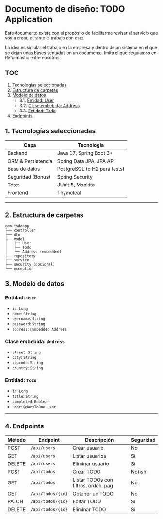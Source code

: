 # Documento de diseño: TODO Application

Este documento existe con el propósito de facilitarme revisar el servicio que voy a crear, durante el trabajo con este.

La idea es simular el trabajo en la empresa y dentro de un sistema en el que se dejan unas bases sentadas en un documento. Imita el que seguíamos en Reformastic entre nosotros.

## TOC

1. [Tecnologías seleccionadas](#1-tecnologías-seleccionadas)
2. [Estructura de carpetas](#2-estructura-de-carpetas)
3. [Modelo de datos](#3-modelo-de-datos)
   - 3.1. [Entidad: User](#entidad-user)
   - 3.2. [Clase embebida: Address](#clase-embebida-address)
   - 3.3. [Entidad: Todo](#entidad-todo)
4. [Endpoints](#4-endpoints)


## 1. Tecnologías seleccionadas

| Capa               | Tecnología                   |
| ------------------ |------------------------------|
| Backend            | Java 17, Spring Boot 3+      |
| ORM & Persistencia | Spring Data JPA, JPA API     |
| Base de datos      | PostgreSQL (o H2 para tests) |
| Seguridad (Bonus)  | Spring Security              |
| Tests              | JUnit 5, Mockito             |
| Frontend           | Thymeleaf                    |  

---

## 2. Estructura de carpetas

```
com.todoapp
├── controller
├── dto
├── model
│   ├── User
│   ├── Todo
│   └── Address (embedded)
├── repository
├── service
├── security (opcional)
└── exception
```

## 3. Modelo de datos

### Entidad: `User`

* `id`: `Long`
* `name`: `String`
* `username`: `String`
* `password`: `String`
* `address`: `@Embedded Address`

### Clase embebida: `Address`

* `street`: `String`
* `city`: `String`
* `zipcode`: `String`
* `country`: `String`

### Entidad: `Todo`

* `id`: `Long`
* `title`: `String`
* `completed`: `Boolean`
* `user`: `@ManyToOne User`

---

## 4. Endpoints

| Método | Endpoint          | Descripción                          | Seguridad |
|--------|-------------------|--------------------------------------|-----------|
| POST   | `/api/users`      | Crear usuario                        | No        |
| GET    | `/api/users`      | Listar usuarios                      | Sí        |
| DELETE | `/api/users`      | Eliminar usuario                     | Sí        |
| POST   | `/api/todos`      | Crear TODO                           | No(ish)   |
| GET    | `/api/todos`      | Listar TODOs con filtros, orden, pag | No        |
| GET    | `/api/todos/{id}` | Obtener un TODO                      | No        |
| PATCH  | `/api/todos/{id}` | Editar TODO                          | Sí        |
| DELETE | `/api/todos/{id}` | Eliminar TODO                        | Sí        |
